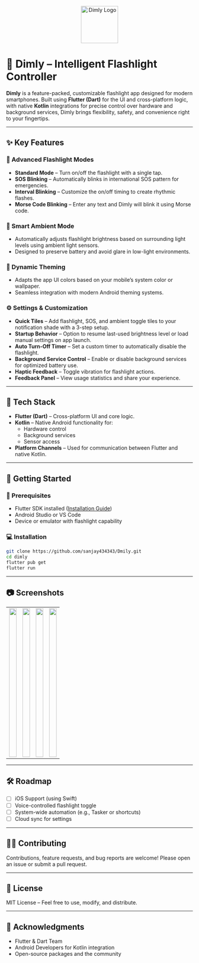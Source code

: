 
<p align="center">
  <img src="https://github.com/sanjay434343/Dmily/blob/main/readme/logo.png?raw=true" width="100px" height="100px" alt="Dimly Logo">
</p>

# 🌙 Dimly – Intelligent Flashlight Controller

**Dimly** is a feature-packed, customizable flashlight app designed for modern smartphones. Built using **Flutter (Dart)** for the UI and cross-platform logic, with native **Kotlin** integrations for precise control over hardware and background services, Dimly brings flexibility, safety, and convenience right to your fingertips.

---

## ✨ Key Features

### 🔦 Advanced Flashlight Modes

* **Standard Mode** – Turn on/off the flashlight with a single tap.
* **SOS Blinking** – Automatically blinks in international SOS pattern for emergencies.
* **Interval Blinking** – Customize the on/off timing to create rhythmic flashes.
* **Morse Code Blinking** – Enter any text and Dimly will blink it using Morse code.

### 🌈 Smart Ambient Mode

* Automatically adjusts flashlight brightness based on surrounding light levels using ambient light sensors.
* Designed to preserve battery and avoid glare in low-light environments.

### 🎨 Dynamic Theming

* Adapts the app UI colors based on your mobile’s system color or wallpaper.
* Seamless integration with modern Android theming systems.

### ⚙️ Settings & Customization

* **Quick Tiles** – Add flashlight, SOS, and ambient toggle tiles to your notification shade with a 3-step setup.
* **Startup Behavior** – Option to resume last-used brightness level or load manual settings on app launch.
* **Auto Turn-Off Timer** – Set a custom timer to automatically disable the flashlight.
* **Background Service Control** – Enable or disable background services for optimized battery use.
* **Haptic Feedback** – Toggle vibration for flashlight actions.
* **Feedback Panel** – View usage statistics and share your experience.

---

## 📱 Tech Stack

* **Flutter (Dart)** – Cross-platform UI and core logic.
* **Kotlin** – Native Android functionality for:
  * Hardware control
  * Background services
  * Sensor access
* **Platform Channels** – Used for communication between Flutter and native Kotlin.

---

## 🚀 Getting Started

### 🔧 Prerequisites

* Flutter SDK installed ([Installation Guide](https://flutter.dev/docs/get-started/install))
* Android Studio or VS Code
* Device or emulator with flashlight capability

### 💻 Installation

```bash
git clone https://github.com/sanjay434343/Dmily.git
cd dimly
flutter pub get
flutter run
````

---

## 📷 Screenshots

<p align="center">
  <table style="width: 100%; table-layout: fixed;">
    <tr>
      <td><img src="https://github.com/sanjay434343/Dmily/blob/main/readme/splash.png?raw=true" style="width: 100%; height: 400px; object-fit: cover;"></td>
      <td><img src="https://github.com/sanjay434343/Dmily/blob/main/readme/home.png?raw=true" style="width: 100%; height: 400px; object-fit: cover;"></td>
      <td><img src="https://github.com/sanjay434343/Dmily/blob/main/readme/ambient.png?raw=true" style="width: 100%; height: 400px; object-fit: cover;"></td>
      <td><img src="https://github.com/sanjay434343/Dmily/blob/main/readme/settings.png?raw=true" style="width: 100%; height: 400px; object-fit: cover;"></td>
    </tr>
  </table>
</p>



---

## 🛠️ Roadmap

* [ ] iOS Support (using Swift)
* [ ] Voice-controlled flashlight toggle
* [ ] System-wide automation (e.g., Tasker or shortcuts)
* [ ] Cloud sync for settings

---

## 🧑‍💻 Contributing

Contributions, feature requests, and bug reports are welcome!
Please open an issue or submit a pull request.

---

## 📜 License

MIT License – Feel free to use, modify, and distribute.

---

## 🙌 Acknowledgments

* Flutter & Dart Team
* Android Developers for Kotlin integration
* Open-source packages and the community


